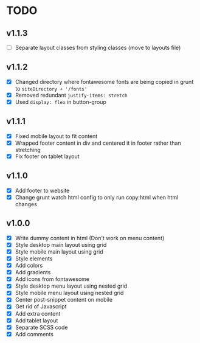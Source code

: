 # TODO

## v1.1.3

- [ ] Separate layout classes from styling classes (move to layouts file)

## v1.1.2

- [x] Changed directory where fontawesome fonts are being copied in grunt to `siteDirectory + '/fonts'`
- [x] Removed redundant `justify-items: stretch`
- [x] Used `display: flex` in button-group

## v1.1.1

- [x] Fixed mobile layout to fit content
- [x] Wrapped footer content in div and centered it in footer rather than stretching
- [x] Fix footer on tablet layout

## v1.1.0

- [x] Add footer to website
- [x] Change grunt watch html config to only run copy:html when html changes

## v1.0.0

- [x] Write dummy content in html (Don't work on menu content)
- [x] Style desktop main layout using grid
- [x] Style mobile main layout using grid
- [x] Style elements
- [x] Add colors
- [x] Add gradients
- [x] Add icons from fontawesome
- [x] Style desktop menu layout using nested grid
- [x] Style mobile menu layout using nested grid
- [x] Center post-snippet content on mobile
- [x] Get rid of Javascript
- [x] Add extra content
- [x] Add tablet layout
- [x] Separate SCSS code
- [x] Add comments

